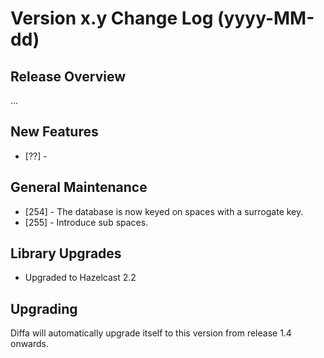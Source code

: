 # Version x.y Change Log (yyyy-MM-dd)

## Release Overview

...

## New Features

* [??] -

## General Maintenance

* [254] - The database is now keyed on spaces with a surrogate key.
* [255] - Introduce sub spaces.

## Library Upgrades

* Upgraded to Hazelcast 2.2

## Upgrading

Diffa will automatically upgrade itself to this version from release 1.4 onwards.